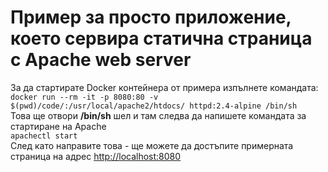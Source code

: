 # Пример за просто приложение, което сервира статична страница с Apache web server

За да стартирате Docker контейнера от примера изпълнете командата:\
```docker run --rm -it -p 8080:80 -v $(pwd)/code/:/usr/local/apache2/htdocs/ httpd:2.4-alpine /bin/sh```\
Това ще отвори **/bin/sh** шел и там следва да напишете командата за стартиране на Apache \
```apachectl start```\
След като направите това - ще можете да достъпите примерната страница на адрес [http://localhost:8080](http://localhost:8080)